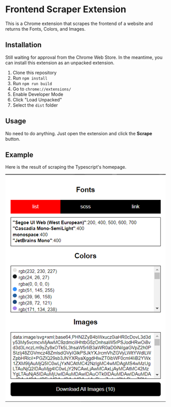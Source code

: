 # Frontend Scraper Extension

This is a Chrome extension that scrapes the frontend of a website and returns the Fonts, Colors, and Images.

## Installation

Still waiting for approval from the Chrome Web Store. In the meantime, you can install this extension as an unpacked
extension.

1. Clone this repository
2. Run `npm install`
3. Run `npm run build`
4. Go to `chrome://extensions/`
5. Enable Developer Mode
6. Click "Load Unpacked"
7. Select the `dist` folder

## Usage

No need to do anything. Just open the extension and click the **Scrape** button.

## Example

Here is the result of scraping the Typescript's homepage.

<div style="display: flex; justify-content: center; align-items: center;">
    <img src="./example.png" alt="Example" width="518" />
</div>

